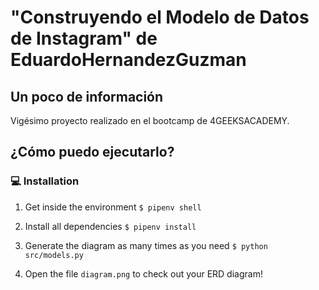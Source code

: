 # "Construyendo el Modelo de Datos de Instagram" de EduardoHernandezGuzman

## Un poco de información
Vigésimo proyecto realizado en el bootcamp de 4GEEKSACADEMY.   

## ¿Cómo puedo ejecutarlo?

### 💻 Installation

1. Get inside the environment `$ pipenv shell`

2. Install all dependencies `$ pipenv install`

3. Generate the diagram as many times as you need `$ python src/models.py`

4. Open the file `diagram.png` to check out your ERD diagram!
